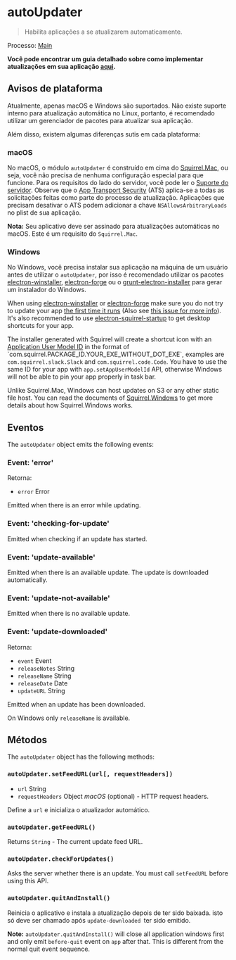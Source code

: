 # autoUpdater

> Habilita aplicações a se atualizarem automaticamente.

Processo: [Main](../glossary.md#main-process)

**Você pode encontrar um guia detalhado sobre como implementar atualizações em sua aplicação [aqui](../tutorial/updates.md).**

## Avisos de plataforma

Atualmente, apenas macOS e Windows são suportados. Não existe suporte interno para atualização automática no Linux, portanto, é recomendado utilizar um gerenciador de pacotes para atualizar sua aplicação.

Além disso, existem algumas diferenças sutis em cada plataforma:

### macOS

No macOS, o módulo `autoUpdater` é construído em cima do [Squirrel.Mac](https://github.com/Squirrel/Squirrel.Mac), ou seja, você não precisa de nenhuma configuração especial para que funcione. Para os requisitos do lado do servidor, você pode ler o [Suporte do servidor](https://github.com/Squirrel/Squirrel.Mac#server-support). Observe que o [App Transport Security](https://developer.apple.com/library/content/documentation/General/Reference/InfoPlistKeyReference/Articles/CocoaKeys.html#//apple_ref/doc/uid/TP40009251-SW35) (ATS) aplica-se a todas as solicitações feitas como parte do processo de atualização. Aplicações que precisam desativar o ATS podem adicionar a chave `NSAllowsArbitraryLoads` no plist de sua aplicação.

**Nota:** Seu aplicativo deve ser assinado para atualizações automáticas no macOS. Este é um requisito do `Squirrel.Mac`.

### Windows

No Windows, você precisa instalar sua aplicação na máquina de um usuário antes de utilizar o `autoUpdater`, por isso é recomendado utilizar os pacotes [electron-winstaller](https://github.com/electron/windows-installer), [electron-forge](https://github.com/electron-userland/electron-forge) ou o [grunt-electron-installer](https://github.com/electron/grunt-electron-installer) para gerar um instalador do Windows.

When using [electron-winstaller](https://github.com/electron/windows-installer) or [electron-forge](https://github.com/electron-userland/electron-forge) make sure you do not try to update your app [the first time it runs](https://github.com/electron/windows-installer#handling-squirrel-events) (Also see [this issue for more info](https://github.com/electron/electron/issues/7155)). It's also recommended to use [electron-squirrel-startup](https://github.com/mongodb-js/electron-squirrel-startup) to get desktop shortcuts for your app.

The installer generated with Squirrel will create a shortcut icon with an [Application User Model ID](https://msdn.microsoft.com/en-us/library/windows/desktop/dd378459(v=vs.85).aspx) in the format of `com.squirrel.PACKAGE_ID.YOUR_EXE_WITHOUT_DOT_EXE`, examples are `com.squirrel.slack.Slack` and `com.squirrel.code.Code`. You have to use the same ID for your app with `app.setAppUserModelId` API, otherwise Windows will not be able to pin your app properly in task bar.

Unlike Squirrel.Mac, Windows can host updates on S3 or any other static file host. You can read the documents of [Squirrel.Windows](https://github.com/Squirrel/Squirrel.Windows) to get more details about how Squirrel.Windows works.

## Eventos

The `autoUpdater` object emits the following events:

### Event: 'error'

Retorna:

* `error` Error

Emitted when there is an error while updating.

### Event: 'checking-for-update'

Emitted when checking if an update has started.

### Event: 'update-available'

Emitted when there is an available update. The update is downloaded automatically.

### Event: 'update-not-available'

Emitted when there is no available update.

### Event: 'update-downloaded'

Retorna:

* `event` Event
* `releaseNotes` String
* `releaseName` String
* `releaseDate` Date
* `updateURL` String

Emitted when an update has been downloaded.

On Windows only `releaseName` is available.

## Métodos

The `autoUpdater` object has the following methods:

### `autoUpdater.setFeedURL(url[, requestHeaders])`

* `url` String
* `requestHeaders` Object *macOS* (optional) - HTTP request headers.

Define a `url` e inicializa o atualizador automático.

### `autoUpdater.getFeedURL()`

Returns `String` - The current update feed URL.

### `autoUpdater.checkForUpdates()`

Asks the server whether there is an update. You must call `setFeedURL` before using this API.

### `autoUpdater.quitAndInstall()`

Reinicia o aplicativo e instala a atualização depois de ter sido baixada. isto só deve ser chamado após `update-downloaded `ter sido emitido.

**Note:** `autoUpdater.quitAndInstall()` will close all application windows first and only emit `before-quit` event on `app` after that. This is different from the normal quit event sequence.